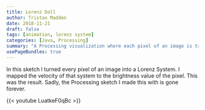 ```yaml
---
title: Lorenz Doll
author: Tristan Madden
date: 2018-11-21
draft: false
tags: [animation, lorenz system]
categories: [Java, Processing]
summary: "A Processing visualization where each pixel of an image is transformed into a Lorenz System, with the system's velocity mapped to the original pixel's brightness values."
usePageBundles: true
---
```

In this sketch I turned every pixel of an image into a Lorenz System. I mapped the velocity of that system to the brightness value of the pixel. This was the result. Sadly, the Processing sketch I made this with is gone forever. 

{{< youtube LuatkeF0qBc >}}